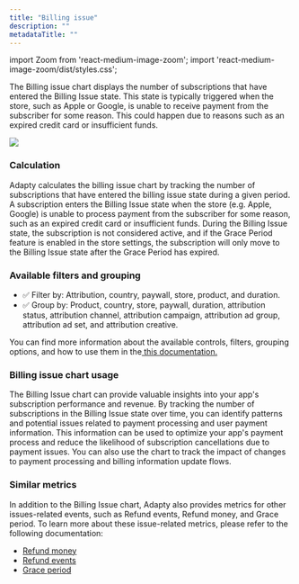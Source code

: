 ```yaml
---
title: "Billing issue"
description: ""
metadataTitle: ""
---
```


import Zoom from 'react-medium-image-zoom';
import 'react-medium-image-zoom/dist/styles.css';

The Billing issue chart displays the number of subscriptions that have entered the Billing Issue state. This state is typically triggered when the store, such as Apple or Google, is unable to receive payment from the subscriber for some reason. This could happen due to reasons such as an expired credit card or insufficient funds.


<Zoom>
  <img src={require('./img/8749d28-CleanShot_2023-07-11_at_15.21.262x.png').default}
  style={{
    border: '1px solid #727272', /* border width and color */
    width: '700px', /* image width */
    display: 'block', /* for alignment */
    margin: '0 auto' /* center alignment */
  }}
/>
</Zoom>





### Calculation

Adapty calculates the billing issue chart by tracking the number of subscriptions that have entered the billing issue state during a given period. A subscription enters the Billing Issue state when the store (e.g. Apple, Google) is unable to process payment from the subscriber for some reason, such as an expired credit card or insufficient funds. During the Billing Issue state, the subscription is not considered active, and if the Grace Period feature is enabled in the store settings, the subscription will only move to the Billing Issue state after the Grace Period has expired.

### Available filters and grouping

- ✅ Filter by: Attribution, country, paywall, store, product, and duration. 
- ✅ Group by: Product, country, store, paywall, duration, attribution status, attribution channel, attribution campaign, attribution ad group, attribution ad set, and attribution creative.

You can find more information about the available controls, filters, grouping options, and how to use them in the[ this documentation.](controls-filters-grouping-compare-proceeds)

### Billing issue chart usage

The Billing Issue chart can provide valuable insights into your app's subscription performance and revenue. By tracking the number of subscriptions in the Billing Issue state over time, you can identify patterns and potential issues related to payment processing and user payment information. This information can be used to optimize your app's payment process and reduce the likelihood of subscription cancellations due to payment issues. You can also use the chart to track the impact of changes to payment processing and billing information update flows.

### Similar metrics

In addition to the Billing Issue chart, Adapty also provides metrics for other issues-related events, such as Refund events, Refund money, and Grace period. To learn more about these issue-related metrics, please refer to the following documentation:

- [Refund money](new-trials)
- [Refund events](active-trials)
- [Grace period](trials-renewal-cancelled)
